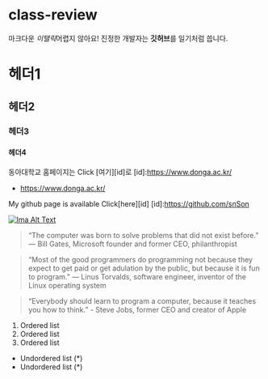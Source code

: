 # class-review

마크다운 *이탤릭*어렵지 않아요!
진정한 개발자는 **깃허브**를 일기처럼 씁니다.

# 헤더1
## 헤더2
### 헤더3
#### 헤더4

동아대학교 홈페이지는 Click [여기][id]로
[id]:https://www.donga.ac.kr/
* https://www.donga.ac.kr/

My github page is available Click[here][id]
[id]:https://github.com/snSon

[![Ima Alt Text](https://img.youtube.com/vi/aZCXOw707nc/0,jpg)](https://img.youtube.com/vi/aZCXOw707nc/0,jpg)
>“The computer was born to solve problems that did not exist before.” — Bill Gates, Microsoft founder and former CEO, philanthropist

>“Most of the good programmers do programming not because they expect to get paid or get adulation by the public, but because it is fun to program.” — Linus Torvalds, software engineer, inventor of the Linux operating system

>“Everybody should learn to program a computer, because it teaches you how to think.” - Steve Jobs, former CEO and creator of Apple

1. Ordered list
2. Ordered list
3. Ordered list

* Undordered list (*)
* Undordered list (*)
